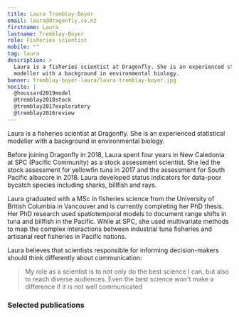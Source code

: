 ```yaml
---
title: Laura Tremblay-Boyer
email: laura@dragonfly.co.nz
firstname: Laura
lastname: Tremblay-Boyer
role: Fisheries scientist
mobile: ""
tag: laura
description: >
  Laura is a fisheries scientist at Dragonfly. She is an experienced statistical
  modeller with a background in environmental biology.
banner: tremblay-boyer-laura/laura-tremblay-boyer.jpg
nocite: |
  @houssard2019model
  @tremblay2018stock
  @tremblay2017exploratory
  @tremblay2016review
---
```


Laura is a fisheries scientist at Dragonfly. She is an experienced statistical
 modeller with a background in environmental biology.

<!--more-->

Before joining Dragonfly in 2018, Laura spent four years in New Caledonia at SPC
(Pacific Community) as a stock assessment scientist. She led the stock
assessment for yellowfin tuna in 2017 and the assessment for South Pacific
albacore in 2018. Laura developed status indicators for data-poor bycatch
species including sharks, billfish and rays.

Laura graduated with a MSc in fisheries science from the University of British
Columbia in Vancouver and is currently completing her PhD thesis. Her PhD
research used spatiotemporal models to document range shifts in tuna and
billfish in the Pacific. While at SPC, she used multivariate methods to map the
complex interactions between industrial tuna fisheries and artisanal reef
fisheries in Pacific nations.

Laura believes that scientists responsible for informing decision-makers should
think differently about communication:

> My role as a scientist is to not only do the best science I can, but also to
> reach diverse audiences. Even the best science won't make a difference if it is not well communicated

### Selected publications
